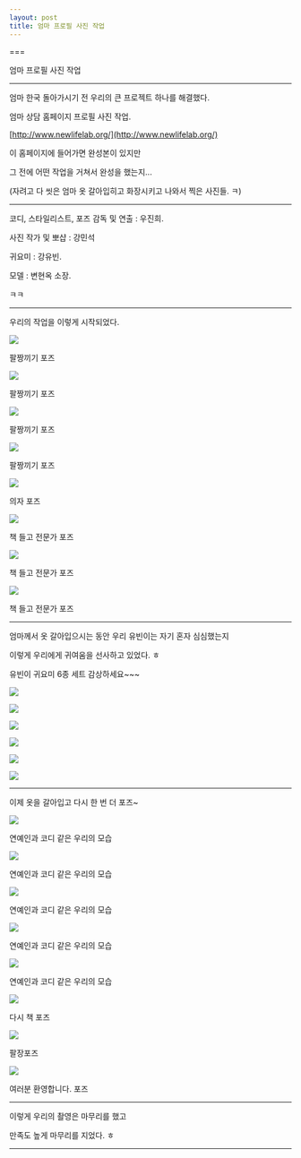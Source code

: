 ```yaml
---
layout: post
title: 엄마 프로필 사진 작업
---
```

===

엄마 프로필 사진 작업

---

엄마 한국 돌아가시기 전 우리의 큰 프로젝트 하나를 해결했다.

엄마 상담 홈페이지 프로필 사진 작업.

[http://www.newlifelab.org/](http://www.newlifelab.org/)

이 홈페이지에 들어가면 완성본이 있지만

그 전에 어떤 작업을 거쳐서 완성을 했는지...

(자려고 다 씻은 엄마 옷 갈아입히고 화장시키고 나와서 찍은 사진들. ㅋ)

---

코디, 스타일리스트, 포즈 감독 및 연출 : 우진희.

사진 작가 및 뽀샵 : 강민석

귀요미 : 강유빈.

모델 : 변현옥 소장.

ㅋㅋ

---

우리의 작업을 이렇게 시작되었다.

![](http://4.bp.blogspot.com/-MgXjwc4a8ak/VMGcTHjBIjI/AAAAAAAAG2E/DUGDp4omi2A/s1600/DSC02964.JPG)

팔짱끼기 포즈

![](http://3.bp.blogspot.com/-Jlk-yW-Vrik/VMGcUXmFbtI/AAAAAAAAG2M/_5SNlDJz_V8/s1600/DSC02965.JPG)

팔짱끼기 포즈

![](http://4.bp.blogspot.com/-oE0XI156duU/VMGcVgdMY5I/AAAAAAAAG2U/vhw5ptNnDD4/s1600/DSC02966.JPG)

팔짱끼기 포즈

![](http://4.bp.blogspot.com/-caV7HDoL8sU/VMGcXNSs8RI/AAAAAAAAG2c/WbmHOfWH89A/s1600/DSC02967.JPG)

팔짱끼기 포즈

![](http://4.bp.blogspot.com/-HDFrUQDZAXY/VMGcYWPWwrI/AAAAAAAAG2k/-xUE9DamVrw/s1600/DSC02969.JPG)

의자 포즈

![](http://3.bp.blogspot.com/-SWcS4LpeH3A/VMGcZmnTrGI/AAAAAAAAG2s/m4R1OMq4VD8/s1600/DSC02970.JPG)

책 들고 전문가 포즈

![](http://1.bp.blogspot.com/-0UIl1b1xHLE/VMGcbG8KiqI/AAAAAAAAG20/fLVAuWyIGL0/s1600/DSC02971.JPG)

책 들고 전문가 포즈

![](http://3.bp.blogspot.com/-eHj6dm2AFrU/VMGccX-7G-I/AAAAAAAAG28/YNzvw9U_w4w/s1600/DSC02972.JPG)

책 들고 전문가 포즈

---

엄마께서 옷 갈아입으시는 동안 우리 유빈이는 자기 혼자 심심했는지

이렇게 우리에게 귀여움을 선사하고 있었다. ㅎ

유빈이 귀요미 6종 세트 감상하세요~~~

![](http://4.bp.blogspot.com/-jY4gddAKNIk/VMGcewWmX9I/AAAAAAAAG3E/TqkLzXr1kIQ/s1600/DSC02973.JPG)

![](http://2.bp.blogspot.com/-HDsITFzP18c/VMGcgm4UH1I/AAAAAAAAG3M/Yk7n8ypS30o/s1600/DSC02974.JPG)

![](http://1.bp.blogspot.com/-wiWSwcsDRCo/VMGciaHFXQI/AAAAAAAAG3U/Wy9Sd8kI3yI/s1600/DSC02975.JPG)

![](http://1.bp.blogspot.com/-8pADKWSzbGU/VMGckWYEP2I/AAAAAAAAG3c/hxYyQ0bk26c/s1600/DSC02976.JPG)

![](http://4.bp.blogspot.com/-1MzP5Yd6JNQ/VMGclqBMQgI/AAAAAAAAG3k/Popydb7tDaw/s1600/DSC02977.JPG)

![](http://1.bp.blogspot.com/-UWZWWp8YQEQ/VMGcov5vTRI/AAAAAAAAG3w/35-6imY116s/s1600/DSC02978.JPG)

---

이제 옷을 갈아입고 다시 한 번 더 포즈~

![](http://1.bp.blogspot.com/-6-gNOuCWyeY/VMGcrQRxDLI/AAAAAAAAG38/ZCb00JyLlVk/s1600/DSC02981.JPG)

연예인과 코디 같은 우리의 모습

![](http://1.bp.blogspot.com/-QTIY7wBRgio/VMGcsab2YzI/AAAAAAAAG4E/K2Y7IAyECac/s1600/DSC02982.JPG)

연예인과 코디 같은 우리의 모습

![](http://3.bp.blogspot.com/-N8Qh3OHOD2o/VMGctyYhUxI/AAAAAAAAG4M/Gk9uW4D2V7E/s1600/DSC02983.JPG)

연예인과 코디 같은 우리의 모습

![](http://2.bp.blogspot.com/-uYl-ReP-Weg/VMGcvp3ThNI/AAAAAAAAG4U/sNyd2vWqwmU/s1600/DSC02984.JPG)

연예인과 코디 같은 우리의 모습

![](http://1.bp.blogspot.com/-b7X6y8iMSuA/VMGcw0ofD7I/AAAAAAAAG4k/wbKlPN9Vz60/s1600/DSC02985.JPG)

연예인과 코디 같은 우리의 모습

![](http://1.bp.blogspot.com/-HDD19Ss1tnM/VMGcpPxzG1I/AAAAAAAAG30/nD6d_dzO2BA/s1600/DSC02980.JPG)

다시 책 포즈

![](http://4.bp.blogspot.com/-VXl5o90Nk6E/VMGcyHa82zI/AAAAAAAAG44/YkI4V1tNgt0/s1600/DSC02986.JPG)

팔장포즈

![](http://4.bp.blogspot.com/-7cKk3ScL-kY/VMGczYjn9gI/AAAAAAAAG5I/EboQkGavL28/s1600/DSC02987.JPG)

여러분 환영합니다. 포즈

---

이렇게 우리의 촬영은 마무리를 했고

만족도 높게 마무리를 지었다. ㅎ

---




